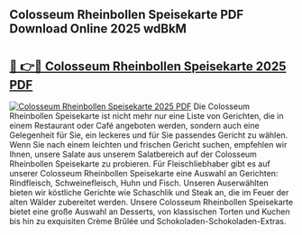 ## Colosseum Rheinbollen Speisekarte PDF Download Online 2025 wdBkM

# <h2><a href="http://gcbson.nevu.top/?p=Colosseum+Rheinbollen+Speisekarte">🔗 👉🔴 Colosseum Rheinbollen Speisekarte 2025 PDF</a></h2>

[![Colosseum Rheinbollen Speisekarte 2025 PDF](https://i.imgur.com/dBaPXMq.png)](http://gcbson.nevu.top/?p=Colosseum+Rheinbollen+Speisekarte)
Die Colosseum Rheinbollen Speisekarte ist nicht mehr nur eine Liste von Gerichten, die in einem Restaurant oder Café angeboten werden, sondern auch eine Gelegenheit für Sie, ein leckeres und für Sie passendes Gericht zu wählen. Wenn Sie nach einem leichten und frischen Gericht suchen, empfehlen wir Ihnen, unsere Salate aus unserem Salatbereich auf der Colosseum Rheinbollen Speisekarte zu probieren. Für Fleischliebhaber gibt es auf unserer Colosseum Rheinbollen Speisekarte eine Auswahl an Gerichten: Rindfleisch, Schweinefleisch, Huhn und Fisch. Unseren Auserwählten bieten wir köstliche Gerichte wie Schaschlik und Steak an, die im Feuer der alten Wälder zubereitet werden. Unsere Colosseum Rheinbollen Speisekarte bietet eine große Auswahl an Desserts, von klassischen Torten und Kuchen bis hin zu exquisiten Crème Brûlée und Schokoladen-Schokoladen-Extras.
